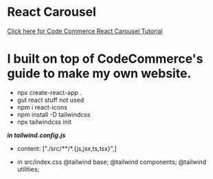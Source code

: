 # React Carousel
[Click here for Code Commerce React Carousel Tutorial](https://www.youtube.com/watch?v=tXlZCW26bto&t=917s&ab_channel=CodeCommerce)

# I built on top of CodeCommerce's guide to make my own website. 

- npx create-react-app .
- gut react stuff not used
- npm i react-icons
- npm install -D tailwindcss 
- npx tailwindcss init

***in tailwind.config.js***
- content: ["./src/**/*.{js,jsx,ts,tsx}",]

- in src/index.css 
@tailwind base;
@tailwind components;
@tailwind utilities;